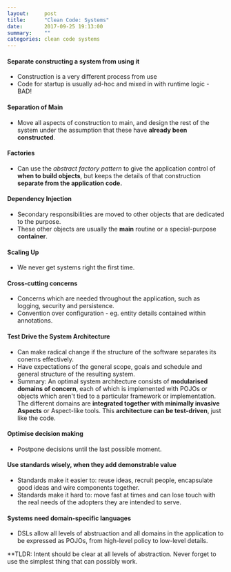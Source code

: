 ```yaml
---
layout:     post
title:      "Clean Code: Systems"
date:       2017-09-25 19:13:00
summary:    "" 
categories: clean code systems
---
```


#### Separate constructing a system from using it
* Construction is a very different process from use
* Code for startup is usually ad-hoc and mixed in with runtime logic - BAD!

#### Separation of Main
* Move all aspects of construction to main, and design the rest of the system under the assumption that these have **already been constructed**.

#### Factories
* Can use the *abstract factory pattern* to give the application control of **when to build objects**, but keeps the details of that construction **separate from the application code.**

#### Dependency Injection
* Secondary responsibilities are moved to other objects that are dedicated to the purpose.
* These other objects are usually the **main** routine or a special-purpose **container**.

#### Scaling Up
* We never get systems right the first time.

#### Cross-cutting concerns
* Concerns which are needed throughout the application, such as logging, security and persistence.  
* Convention over configuration - eg. entity details contained within annotations.

#### Test Drive the System Architecture
* Can make radical change if the structure of the software separates its conerns effectively.
* Have expectations of the general scope, goals and schedule and general structure of the resulting system.
* Summary: An optimal system architecture consists of **modularised domains of concern**, each of which is implemented with POJOs or objects which aren't tied to a particular framework or implementation. The different domains are **integrated together with minimally invasive Aspects** or Aspect-like tools. This **architecture can be test-driven**, just like the code.

#### Optimise decision making
* Postpone decisions until the last possible moment.

#### Use standards wisely, when they add demonstrable value
* Standards make it easier to: reuse ideas, recruit people, encapsulate good ideas and wire components together.
* Standards make it hard to: move fast at times and can lose touch with the real needs of the adopters they are intended to serve.

#### Systems need domain-specific languages
* DSLs allow all levels of abstruaction and all domains in the application to be expressed as POJOs, from high-level policy to low-level details.  

**TLDR: Intent should be clear at all levels of abstraction. Never forget to use the simplest thing that can possibly work.
